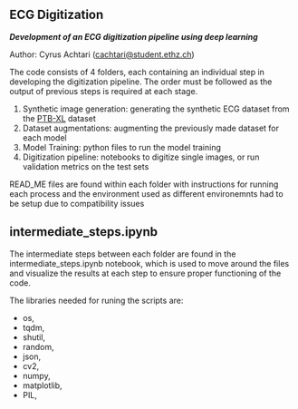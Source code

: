 ## ECG Digitization
***Development of an ECG digitization pipeline using deep learning***

Author: Cyrus Achtari (cachtari@student.ethz.ch)

The code consists of 4 folders, each containing an individual step in developing the digitization pipeline. The order must be followed as the output of previous steps is required at each stage. 

1. Synthetic image generation: generating the synthetic ECG dataset from the [PTB-XL](https://physionet.org/content/ptb-xl/1.0.3/) dataset
2. Dataset augmentations: augmenting the previously made dataset for each model
3. Model Training: python files to run the model training
4. Digitization pipeline: notebooks to digitize single images, or run validation metrics on the test sets 

READ_ME files are found within each folder with instructions for running each process and the environment used as different environemnts had to be setup due to compatibility issues

## intermediate_steps.ipynb

The intermediate steps between each folder are found in the intermediate_steps.ipynb notebook, which is used to move around the files and visualize the results at each step to ensure proper functioning of the code. 

The libraries needed for runing the scripts are:
  * os,
  * tqdm,
  * shutil,
  * random,
  * json,
  * cv2,
  * numpy,
  * matplotlib,
  * PIL,
